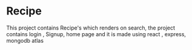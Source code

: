 # Recipe
This project contains Recipe's which renders on search, the project contains login , Signup, home page and it is made using react , express, mongodb atlas 
